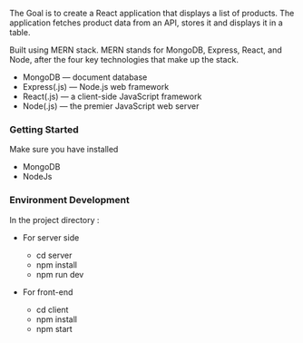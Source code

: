 The Goal is to create a React application that displays a list of products. The application fetches product data from an API, stores it and displays it in a table.

Built using MERN stack. MERN stands for MongoDB, Express, React, and Node, after the four key technologies that make up the stack.

- MongoDB — document database
- Express(.js) — Node.js web framework
- React(.js) — a client-side JavaScript framework
- Node(.js) — the premier JavaScript web server

### Getting Started

Make sure you have installed
- MongoDB
- NodeJs

### Environment Development

In the project directory :

- For server side
    - cd server
    - npm install
    - npm run dev

- For front-end
    - cd client
    - npm install
    - npm start



